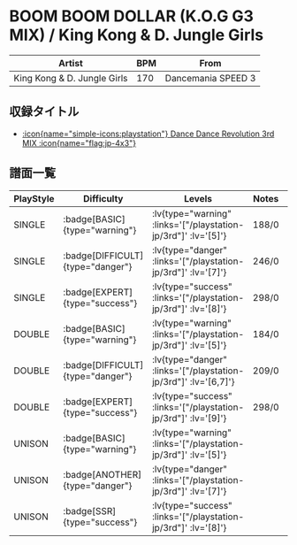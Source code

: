 # BOOM BOOM DOLLAR (K.O.G G3 MIX) / King Kong & D. Jungle Girls

|Artist|BPM|From|
|------|---|----|
|King Kong & D. Jungle Girls|170|Dancemania SPEED 3|

## 収録タイトル

- [ :icon{name="simple-icons:playstation"} Dance Dance Revolution 3rd MIX :icon{name="flag:jp-4x3"} ](/playstation-jp/3rd)

## 譜面一覧

|PlayStyle|Difficulty|Levels|Notes|Movie|
|---------|----------|------|-----|-----|
|SINGLE| :badge[BASIC]{type="warning"} | :lv{type="warning" :links='["/playstation-jp/3rd"]' :lv='[5]'} |188/0||
|SINGLE| :badge[DIFFICULT]{type="danger"} | :lv{type="danger" :links='["/playstation-jp/3rd"]' :lv='[7]'} |246/0||
|SINGLE| :badge[EXPERT]{type="success"} | :lv{type="success" :links='["/playstation-jp/3rd"]' :lv='[8]'} |298/0||
|DOUBLE| :badge[BASIC]{type="warning"} | :lv{type="warning" :links='["/playstation-jp/3rd"]' :lv='[5]'} |184/0||
|DOUBLE| :badge[DIFFICULT]{type="danger"} | :lv{type="danger" :links='["/playstation-jp/3rd"]' :lv='[6,7]'} |209/0||
|DOUBLE| :badge[EXPERT]{type="success"} | :lv{type="success" :links='["/playstation-jp/3rd"]' :lv='[9]'} |298/0||
|UNISON| :badge[BASIC]{type="warning"} | :lv{type="warning" :links='["/playstation-jp/3rd"]' :lv='[5]'} |||
|UNISON| :badge[ANOTHER]{type="danger"} | :lv{type="danger" :links='["/playstation-jp/3rd"]' :lv='[7]'} |||
|UNISON| :badge[SSR]{type="success"} | :lv{type="success" :links='["/playstation-jp/3rd"]' :lv='[8]'} |||
